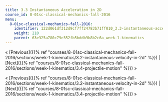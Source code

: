 ```yaml
---
title: 3.3 Instantaneous Acceleration in 2D
course_id: 8-01sc-classical-mechanics-fall-2016
menu:
  8-01sc-classical-mechanics-fall-2016:
    identifier: 122d061df312d9cf7ff24783b71ff010_3.3-instantaneous-acceleration-in-2d
    weight: 210
    parent: 63e325a780c79e352fb5bddb9b8b2c6a_week-1-kinematics
---
```

« [Previous]({{% ref "courses/8-01sc-classical-mechanics-fall-2016/sections/week-1-kinematics/3.2-instantaneous-velocity-in-2d" %}}) | [Next]({{% ref "courses/8-01sc-classical-mechanics-fall-2016/sections/week-1-kinematics/3.4-projectile-motion" %}}) »

« [Previous]({{% ref "courses/8-01sc-classical-mechanics-fall-2016/sections/week-1-kinematics/3.2-instantaneous-velocity-in-2d" %}}) | [Next]({{% ref "courses/8-01sc-classical-mechanics-fall-2016/sections/week-1-kinematics/3.4-projectile-motion" %}}) »